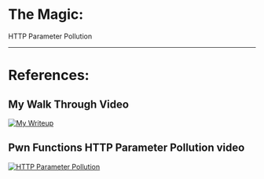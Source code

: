 # The Magic:

HTTP Parameter Pollution

---

# References:
## My Walk Through Video
<a href="https://www.youtube.com/watch?v=ZNHPia6fsGg">![My Writeup](https://i.ytimg.com/vi/ZNHPia6fsGg/hq720.jpg?sqp=-oaymwEcCNAFEJQDSFXyq4qpAw4IARUAAIhCGAFwAcABBg==&rs=AOn4CLBXlBusS_Qfo2fWvfVTNyyVyCeS-g)</a>
## Pwn Functions HTTP Parameter Pollution video
<a href="https://www.youtube.com/watch?v=QVZBl8yxVX0">![HTTP Parameter Pollution](https://i.ytimg.com/vi/QVZBl8yxVX0/hq720.jpg?sqp=-oaymwEcCNAFEJQDSFXyq4qpAw4IARUAAIhCGAFwAcABBg==&rs=AOn4CLCCRqF-Mdp9XDB24AlRlTQDKEyV2Q)</a>
